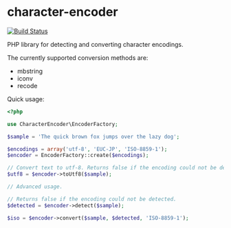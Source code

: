 character-encoder
=================

[![Build Status](https://img.shields.io/travis/twistor/character-encoder/master.svg?style=flat-square)](https://travis-ci.org/twistor/character-encoder)

PHP library for detecting and converting character encodings.

The currently supported conversion methods are:
- mbstring
- iconv
- recode

Quick usage:
```php
<?php

use CharacterEncoder\EncoderFactory;

$sample = 'The quick brown fox jumps over the lazy dog';

$encodings = array('utf-8', 'EUC-JP', 'ISO-8859-1');
$encoder = EncoderFactory::create($encodings);

// Convert text to utf-8. Returns false if the encoding could not be detected.
$utf8 = $encoder->toUtf8($sample);

// Advanced usage.

// Returns false if the encoding could not be detected.
$detected = $encoder->detect($sample);

$iso = $encoder->convert($sample, $detected, 'ISO-8859-1');
```
